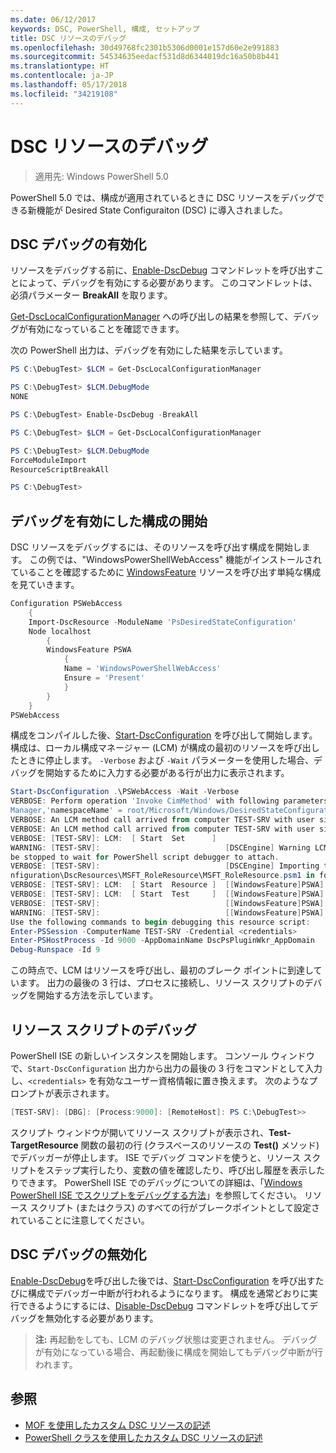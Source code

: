 ```yaml
---
ms.date: 06/12/2017
keywords: DSC, PowerShell, 構成, セットアップ
title: DSC リソースのデバッグ
ms.openlocfilehash: 30d49768fc2301b5306d0001e157d60e2e991883
ms.sourcegitcommit: 54534635eedacf531d8d6344019dc16a50b8b441
ms.translationtype: HT
ms.contentlocale: ja-JP
ms.lasthandoff: 05/17/2018
ms.locfileid: "34219108"
---
```

# <a name="debugging-dsc-resources"></a>DSC リソースのデバッグ

> 適用先: Windows PowerShell 5.0

PowerShell 5.0 では、構成が適用されているときに DSC リソースをデバッグできる新機能が Desired State Configuraiton (DSC) に導入されました。

## <a name="enabling-dsc-debugging"></a>DSC デバッグの有効化
リソースをデバッグする前に、[Enable-DscDebug](https://technet.microsoft.com/library/mt517870.aspx) コマンドレットを呼び出すことによって、デバッグを有効にする必要があります。
このコマンドレットは、必須パラメーター **BreakAll** を取ります。

[Get-DscLocalConfigurationManager](https://technet.microsoft.com/library/dn407378.aspx) への呼び出しの結果を参照して、デバッグが有効になっていることを確認できます。

次の PowerShell 出力は、デバッグを有効にした結果を示しています。


```powershell
PS C:\DebugTest> $LCM = Get-DscLocalConfigurationManager

PS C:\DebugTest> $LCM.DebugMode
NONE

PS C:\DebugTest> Enable-DscDebug -BreakAll

PS C:\DebugTest> $LCM = Get-DscLocalConfigurationManager

PS C:\DebugTest> $LCM.DebugMode
ForceModuleImport
ResourceScriptBreakAll

PS C:\DebugTest>
```


## <a name="starting-a-configuration-with-debug-enabled"></a>デバッグを有効にした構成の開始
DSC リソースをデバッグするには、そのリソースを呼び出す構成を開始します。
この例では、"WindowsPowerShellWebAccess" 機能がインストールされていることを確認するために [WindowsFeature](windowsfeatureResource.md) リソースを呼び出す単純な構成を見ていきます。

```powershell
Configuration PSWebAccess
    {
    Import-DscResource -ModuleName 'PsDesiredStateConfiguration'
    Node localhost
        {
        WindowsFeature PSWA
            {
            Name = 'WindowsPowerShellWebAccess'
            Ensure = 'Present'
            }
        }
    }
PSWebAccess
```
構成をコンパイルした後、[Start-DscConfiguration](https://technet.microsoft.com/library/dn521623.aspx) を呼び出して開始します。
構成は、ローカル構成マネージャー (LCM) が構成の最初のリソースを呼び出したときに停止します。
`-Verbose` および `-Wait` パラメーターを使用した場合、デバッグを開始するために入力する必要がある行が出力に表示されます。

```powershell
Start-DscConfiguration .\PSWebAccess -Wait -Verbose
VERBOSE: Perform operation 'Invoke CimMethod' with following parameters, ''methodName' = SendConfigurationApply,'className' = MSFT_DSCLocalConfiguration
Manager,'namespaceName' = root/Microsoft/Windows/DesiredStateConfiguration'.
VERBOSE: An LCM method call arrived from computer TEST-SRV with user sid S-1-5-21-2127521184-1604012920-1887927527-108583.
VERBOSE: An LCM method call arrived from computer TEST-SRV with user sid S-1-5-21-2127521184-1604012920-1887927527-108583.
VERBOSE: [TEST-SRV]: LCM:  [ Start  Set      ]
WARNING: [TEST-SRV]:                            [DSCEngine] Warning LCM is in Debug 'ResourceScriptBreakAll' mode.  Resource script processing will
be stopped to wait for PowerShell script debugger to attach.
VERBOSE: [TEST-SRV]:                            [DSCEngine] Importing the module C:\WINDOWS\system32\WindowsPowerShell\v1.0\Modules\PSDesiredStateCo
nfiguration\DscResources\MSFT_RoleResource\MSFT_RoleResource.psm1 in force mode.
VERBOSE: [TEST-SRV]: LCM:  [ Start  Resource ]  [[WindowsFeature]PSWA]
VERBOSE: [TEST-SRV]: LCM:  [ Start  Test     ]  [[WindowsFeature]PSWA]
VERBOSE: [TEST-SRV]:                            [[WindowsFeature]PSWA] Importing the module MSFT_RoleResource in force mode.
WARNING: [TEST-SRV]:                            [[WindowsFeature]PSWA] Resource is waiting for PowerShell script debugger to attach.
Use the following commands to begin debugging this resource script:
Enter-PSSession -ComputerName TEST-SRV -Credential <credentials>
Enter-PSHostProcess -Id 9000 -AppDomainName DscPsPluginWkr_AppDomain
Debug-Runspace -Id 9
```
この時点で、LCM はリソースを呼び出し、最初のブレーク ポイントに到達しています。
出力の最後の 3 行は、プロセスに接続し、リソース スクリプトのデバッグを開始する方法を示しています。

## <a name="debugging-the-resource-script"></a>リソース スクリプトのデバッグ

PowerShell ISE の新しいインスタンスを開始します。
コンソール ウィンドウで、`Start-DscConfiguration` 出力から出力の最後の 3 行をコマンドとして入力し、`<credentials>` を有効なユーザー資格情報に置き換えます。
次のようなプロンプトが表示されます。

```powershell
[TEST-SRV]: [DBG]: [Process:9000]: [RemoteHost]: PS C:\DebugTest>>
```

スクリプト ウィンドウが開いてリソース スクリプトが表示され、**Test-TargetResource** 関数の最初の行 (クラスベースのリソースの **Test()** メソッド) でデバッガーが停止します。
ISE でデバッグ コマンドを使うと、リソース スクリプトをステップ実行したり、変数の値を確認したり、呼び出し履歴を表示したりできます。
PowerShell ISE でのデバッグについての詳細は、「[Windows PowerShell ISE でスクリプトをデバッグする方法](https://technet.microsoft.com/en-us/library/dd819480.aspx)」を参照してください。
リソース スクリプト (またはクラス) のすべての行がブレークポイントとして設定されていることに注意してください。

## <a name="disabling-dsc-debugging"></a>DSC デバッグの無効化

[Enable-DscDebug](https://technet.microsoft.com/library/mt517870.aspx)を呼び出した後では、[Start-DscConfiguration](https://technet.microsoft.com/library/dn521623.aspx) を呼び出すたびに構成でデバッガー中断が行われるようになります。 構成を通常どおりに実行できるようにするには、[Disable-DscDebug](https://technet.microsoft.com/en-us/library/mt517872.aspx) コマンドレットを呼び出してデバッグを無効化する必要があります。

>**注:** 再起動をしても、LCM のデバッグ状態は変更されません。 デバッグが有効になっている場合、再起動後に構成を開始してもデバッグ中断が行われます。


## <a name="see-also"></a>参照
- [MOF を使用したカスタム DSC リソースの記述](authoringResourceMOF.md)
- [PowerShell クラスを使用したカスタム DSC リソースの記述](authoringResourceClass.md)